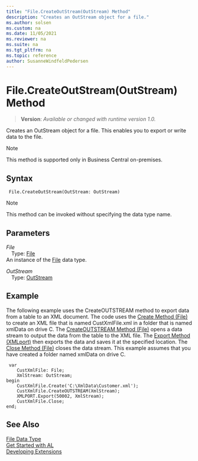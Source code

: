 ```yaml
---
title: "File.CreateOutStream(OutStream) Method"
description: "Creates an OutStream object for a file."
ms.author: solsen
ms.custom: na
ms.date: 11/05/2021
ms.reviewer: na
ms.suite: na
ms.tgt_pltfrm: na
ms.topic: reference
author: SusanneWindfeldPedersen
---
```

[//]: # (START>DO_NOT_EDIT)
[//]: # (IMPORTANT:Do not edit any of the content between here and the END>DO_NOT_EDIT.)
[//]: # (Any modifications should be made in the .xml files in the ModernDev repo.)
# File.CreateOutStream(OutStream) Method
> **Version**: _Available or changed with runtime version 1.0._

Creates an OutStream object for a file. This enables you to export or write data to the file.

> [!NOTE]
> This method is supported only in Business Central on-premises.

## Syntax
```AL
 File.CreateOutStream(OutStream: OutStream)
```
> [!NOTE]
> This method can be invoked without specifying the data type name.
## Parameters
*File*  
&emsp;Type: [File](file-data-type.md)  
An instance of the [File](file-data-type.md) data type.  

*OutStream*  
&emsp;Type: [OutStream](../outstream/outstream-data-type.md)  
  



[//]: # (IMPORTANT: END>DO_NOT_EDIT)

## Example

The following example uses the CreateOUTSTREAM method to export data from a table to an XML document. The code uses the [Create Method \(File\)](../../methods-auto/file/file-create-method.md) to create an XML file that is named CustXmlFile.xml in a folder that is named xmlData on drive C. The [CreateOUTSTREAM Method \(File\)](../../methods-auto/file/file-createoutstream-method.md) opens a data stream to output the data from the table to the XML file. The [Export Method \(XMLport\)](../../methods-auto/xmlport/xmlport-export-method.md) then exports the data and saves it at the specified location. The [Close Method \(File\)](../../methods-auto/file/file-close-method.md) closes the data stream. This example assumes that you have created a folder named xmlData on drive C. 

```al
 var
    CustXmlFile: File;
    XmlStream: OutStream;
begin
    CustXmlFile.Create('C:\XmlData\Customer.xml');  
    CustXmlFile.CreateOUTSTREAM(XmlStream);  
    XMLPORT.Export(50002, XmlStream);  
    CustXmlFile.Close;  
end;

```  

## See Also
[File Data Type](file-data-type.md)  
[Get Started with AL](../../devenv-get-started.md)  
[Developing Extensions](../../devenv-dev-overview.md)